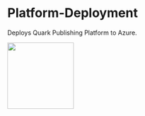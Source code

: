 # Platform-Deployment
Deploys Quark Publishing Platform to Azure.


<a href="https://portal.azure.com/#create/Microsoft.Template/uri/https%3A%2F%2Fraw.githubusercontent.com%2Fneergupta%2FPlatform-Deployment%2Fmaster%2Fazuredeploy.json" target="_blank">
    <img src="http://www.quark.com/images/quarkLogo.gif" width=150 />
</a>
